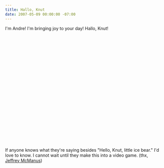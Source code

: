 ```yaml
---
title: Hallo, Knut
date: 2007-05-09 00:00:00 -07:00
---
```


<p>I'm Andre! I'm bringing joy to your day! Hallo, Knut!</p>

<p><object width="425" height="350"><param name="movie" value="http://www.youtube.com/v/bFR0xA60GGI"></param><param name="wmode" value="transparent"></param><embed src="http://www.youtube.com/v/bFR0xA60GGI" type="application/x-shockwave-flash" wmode="transparent" width="425" height="350"></embed></object></p>

<p>If anyone knows what they're saying besides "Hello, Knut, little ice bear." I'd love to know. I cannot wait until they make this into a video game. (thx, <a href="http://mcmanus.typepad.com/">Jeffrey McManus</a>)</p>
